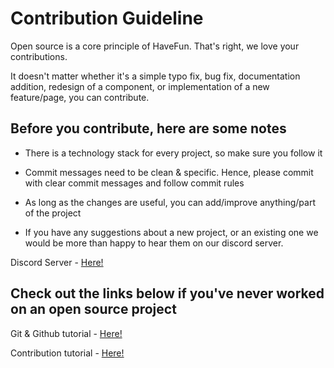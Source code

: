# Contribution Guideline

Open source is a core principle of HaveFun. That's right, we love your contributions.

It doesn't matter whether it's a simple typo fix, bug fix, documentation addition, redesign of a component, or implementation of a new feature/page, you can contribute.

## Before you contribute, here are some notes

 - There is a technology stack for every project, so make sure you follow it
 
 - Commit messages need to be clean & specific. Hence, please commit with clear commit messages and follow commit rules
 
 - As long as the changes are useful, you can add/improve anything/part of the project
 
 - If you have any suggestions about a new project, or an existing one we would be more than happy to hear them on our discord server.
 
 Discord Server - [Here!](https://discord.gg/ACjcqkvR)
 
 ## Check out the links below if you've never worked on an open source project

 Git & Github tutorial - [Here!](https://www.youtube.com/watch?v=ulQA5tjJark)
 
 Contribution tutorial - [Here!](https://www.youtube.com/watch?v=8A4TsoXJOs8)
